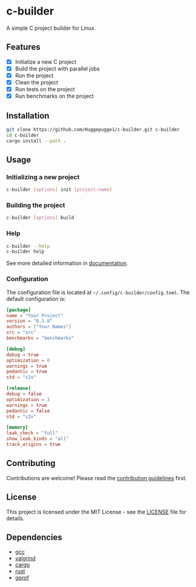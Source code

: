 # c-builder
A simple C project builder for Linux.

## Features
 - [x] Initialize a new C project
 - [x] Build the project with parallel jobs
 - [x] Run the project
 - [x] Clean the project
 - [x] Run tests on the project
 - [x] Run benchmarks on the project

## Installation
```bash
git clone https://github.com/Huggepugge1/c-builder.git c-builder
cd c-builder
cargo install --path .
```

## Usage
### Initializing a new project
```bash
c-builder [options] init [project-name]
```

### Building the project
```bash
c-builder [options] build
```

### Help
```bash
c-builder --help
c-builder help
```

See more detailed information in [documentation](./docs/README.md).

### Configuration
The configuration file is located at `~/.config/c-builder/config.toml`. The default configuration is:
```toml
[package]
name = "Your Project"
version = "0.1.0"
authors = ["Your Names"]
src = "src"
benchmarks = "benchmarks"

[debug]
debug = true
optimization = 0
warnings = true
pedantic = true
std = "c2x"

[release]
debug = false
optimization = 3
warnings = true
pedantic = false
std = "c2x"

[memory]
leak_check = "full"
show_leak_kinds = "all"
track_origins = true
```

## Contributing
Contributions are welcome! Please read the [contribution guidelines](CONTRIBUTING.md) first.

## License
This project is licensed under the MIT License - see the [LICENSE](LICENSE) file for details.

## Dependencies
 - [gcc](https://gcc.gnu.org/)
 - [valgrind](https://www.valgrind.org/)
 - [cargo](https://doc.rust-lang.org/cargo/)
 - [rust](https://www.rust-lang.org/)
 - [gprof](https://sourceware.org/binutils/docs/gprof/)
